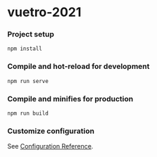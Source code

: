 # vuetro-2021

### Project setup
```
npm install
```

### Compile and hot-reload for development
```
npm run serve
```

### Compile and minifies for production
```
npm run build
```

### Customize configuration
See [Configuration Reference](https://cli.vuejs.org/config/).
